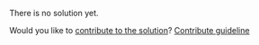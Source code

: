 
There is no solution yet.

Would you like to [contribute to the solution](https://github.com/BFEdev/BFE.dev-solutions/blob/main/quiz/math_en.md)? [Contribute guideline](https://github.com/BFEdev/BFE.dev-solutions#how-to-contribute)

